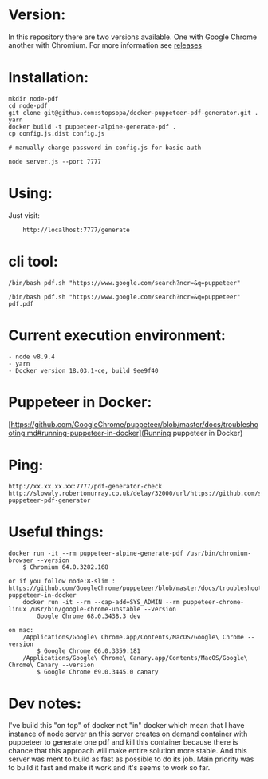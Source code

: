 # Version:
    
In this repository there are two versions available. One with Google Chrome another with Chromium.
For more information see [releases](https://github.com/stopsopa/docker-puppeteer-pdf-generator/releases)


# Installation:

    mkdir node-pdf
    cd node-pdf
    git clone git@github.com:stopsopa/docker-puppeteer-pdf-generator.git .
    yarn
    docker build -t puppeteer-alpine-generate-pdf .
    cp config.js.dist config.js
    
    # manually change password in config.js for basic auth
    
    node server.js --port 7777
    

# Using:
    
Just visit:

        http://localhost:7777/generate


# cli tool:

    /bin/bash pdf.sh "https://www.google.com/search?ncr=&q=puppeteer"

    /bin/bash pdf.sh "https://www.google.com/search?ncr=&q=puppeteer" pdf.pdf
    
    
# Current execution environment:

    - node v8.9.4
    - yarn
    - Docker version 18.03.1-ce, build 9ee9f40
    
# Puppeteer in Docker:
    
[https://github.com/GoogleChrome/puppeteer/blob/master/docs/troubleshooting.md#running-puppeteer-in-docker](Running puppeteer in Docker)       
    
# Ping:
    
    http://xx.xx.xx.xx:7777/pdf-generator-check 
    http://slowwly.robertomurray.co.uk/delay/32000/url/https://github.com/stopsopa/docker-puppeteer-pdf-generator
    
# Useful things:  
        
    docker run -it --rm puppeteer-alpine-generate-pdf /usr/bin/chromium-browser --version        
        $ Chromium 64.0.3282.168
        
    or if you follow node:8-slim : https://github.com/GoogleChrome/puppeteer/blob/master/docs/troubleshooting.md#running-puppeteer-in-docker
        docker run -it --rm --cap-add=SYS_ADMIN --rm puppeteer-chrome-linux /usr/bin/google-chrome-unstable --version
            Google Chrome 68.0.3438.3 dev
        
    on mac:
        /Applications/Google\ Chrome.app/Contents/MacOS/Google\ Chrome --version
            $ Google Chrome 66.0.3359.181
        /Applications/Google\ Chrome\ Canary.app/Contents/MacOS/Google\ Chrome\ Canary --version
            $ Google Chrome 69.0.3445.0 canary
    
        
# Dev notes:
    
I've build this "on top" of docker not "in" docker which mean that I have instance of node server an this server creates on demand container with puppeteer to generate one pdf and kill this container because there is chance that this approach will make entire solution more stable.
And this server was ment to build as fast as possible to do its job. Main priority was to build it fast and make it work and it's seems to work so far.
           
    
